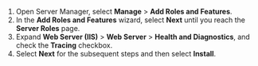 1. Open Server Manager, select **Manage** > **Add Roles and Features**.
1. In the **Add Roles and Features** wizard, select **Next** until you reach the **Server Roles** page.
1. Expand **Web Server (IIS)** > **Web Server** > **Health and Diagnostics**, and check the **Tracing** checkbox.
1. Select **Next** for the subsequent steps and then select **Install**.